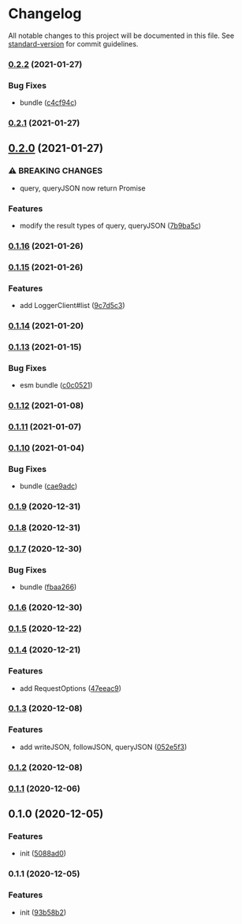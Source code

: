 # Changelog

All notable changes to this project will be documented in this file. See [standard-version](https://github.com/conventional-changelog/standard-version) for commit guidelines.

### [0.2.2](https://github.com/BlackGlory/logger-js/compare/v0.2.1...v0.2.2) (2021-01-27)


### Bug Fixes

* bundle ([c4cf94c](https://github.com/BlackGlory/logger-js/commit/c4cf94c44300d453c76455e2025478c118336f8c))

### [0.2.1](https://github.com/BlackGlory/logger-js/compare/v0.2.0...v0.2.1) (2021-01-27)

## [0.2.0](https://github.com/BlackGlory/logger-js/compare/v0.1.16...v0.2.0) (2021-01-27)


### ⚠ BREAKING CHANGES

* query, queryJSON now return Promise

### Features

* modify the result types of query, queryJSON ([7b9ba5c](https://github.com/BlackGlory/logger-js/commit/7b9ba5c13d1343d4a05fb9ea03fc67cc07b614b5))

### [0.1.16](https://github.com/BlackGlory/logger-js/compare/v0.1.15...v0.1.16) (2021-01-26)

### [0.1.15](https://github.com/BlackGlory/logger-js/compare/v0.1.14...v0.1.15) (2021-01-26)


### Features

* add LoggerClient#list ([9c7d5c3](https://github.com/BlackGlory/logger-js/commit/9c7d5c33b357d30161d1f51c48d2781094d55f0d))

### [0.1.14](https://github.com/BlackGlory/logger-js/compare/v0.1.13...v0.1.14) (2021-01-20)

### [0.1.13](https://github.com/BlackGlory/logger-js/compare/v0.1.12...v0.1.13) (2021-01-15)


### Bug Fixes

* esm bundle ([c0c0521](https://github.com/BlackGlory/logger-js/commit/c0c05214f3e91ca70a25538565b19094156f7c51))

### [0.1.12](https://github.com/BlackGlory/logger-js/compare/v0.1.11...v0.1.12) (2021-01-08)

### [0.1.11](https://github.com/BlackGlory/logger-js/compare/v0.1.10...v0.1.11) (2021-01-07)

### [0.1.10](https://github.com/BlackGlory/logger-js/compare/v0.1.9...v0.1.10) (2021-01-04)


### Bug Fixes

* bundle ([cae9adc](https://github.com/BlackGlory/logger-js/commit/cae9adc8e4f441960e4a89b2a7e9e08b6f859e3a))

### [0.1.9](https://github.com/BlackGlory/logger-js/compare/v0.1.8...v0.1.9) (2020-12-31)

### [0.1.8](https://github.com/BlackGlory/logger-js/compare/v0.1.7...v0.1.8) (2020-12-31)

### [0.1.7](https://github.com/BlackGlory/logger-js/compare/v0.1.6...v0.1.7) (2020-12-30)


### Bug Fixes

* bundle ([fbaa266](https://github.com/BlackGlory/logger-js/commit/fbaa2665540b1c2dc8f60877eee8872824033e07))

### [0.1.6](https://github.com/BlackGlory/logger-js/compare/v0.1.5...v0.1.6) (2020-12-30)

### [0.1.5](https://github.com/BlackGlory/logger-js/compare/v0.1.4...v0.1.5) (2020-12-22)

### [0.1.4](https://github.com/BlackGlory/logger-js/compare/v0.1.3...v0.1.4) (2020-12-21)


### Features

* add RequestOptions ([47eeac9](https://github.com/BlackGlory/logger-js/commit/47eeac9bbbaf01004563d6cd007a4823430e9ff6))

### [0.1.3](https://github.com/BlackGlory/logger-js/compare/v0.1.2...v0.1.3) (2020-12-08)


### Features

* add writeJSON, followJSON, queryJSON ([052e5f3](https://github.com/BlackGlory/logger-js/commit/052e5f3c0adaf82c4024a8967e972be2be573cd0))

### [0.1.2](https://github.com/BlackGlory/logger-js/compare/v0.1.1...v0.1.2) (2020-12-08)

### [0.1.1](https://github.com/BlackGlory/logger-js/compare/v0.1.0...v0.1.1) (2020-12-06)

## 0.1.0 (2020-12-05)


### Features

* init ([5088ad0](https://github.com/BlackGlory/logger-js/commit/5088ad0d092a7cf38b0d4dcf6b6795a702a1f842))

### 0.1.1 (2020-12-05)


### Features

* init ([93b58b2](https://github.com/BlackGlory/logger-js/commit/93b58b2b96c51744611af6143b00be786ec2a6a1))
